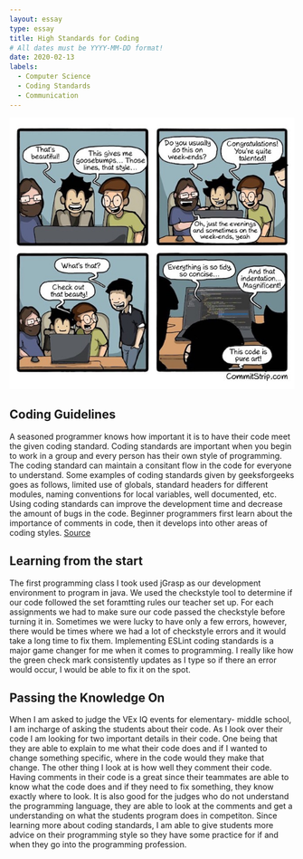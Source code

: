 ```yaml
---
layout: essay
type: essay
title: High Standards for Coding  
# All dates must be YYYY-MM-DD format!
date: 2020-02-13
labels:
  - Computer Science
  - Coding Standards  
  - Communication 
---
```



<img class="ui medium left floated image" src="../images/comic.jpeg">

## Coding Guidelines 
A seasoned programmer knows how important it is to have their code meet the given coding standard. Coding standards are important when you begin to work in a group and every person has their own style of programming. The coding standard can maintain a consitant flow in the code for everyone to understand. Some examples of coding standards given by geeksforgeeks goes as follows, limited use of globals, standard headers for different modules, naming conventions for local variables, well documented, etc. Using coding standards can improve the development time and decrease the amount of bugs in the code. Beginner programmers first learn about the importance of comments in code, then it develops into other areas of coding styles. 
 [Source](https://www.geeksforgeeks.org/coding-standards-and-guidelines/)
 
## Learning from the start 
The first programming class I took used jGrasp as our development environment to program in java. We used the checkstyle tool to determine if our code followed the set foramtting rules our teacher set up. For each assignments we had to make sure our code passed the checkstyle before turning it in. Sometimes we were lucky to have only a few errors, however, there would be times where we had a lot of checkstyle errors and it would take a long time to fix them. Implementing ESLint coding standards is a major game changer for me when it comes to programming. I really like how the green check mark consistently updates as I type so if there an error would occur, I would be able to fix it on the spot.  
 
## Passing the Knowledge On  
 When I am asked to judge the VEx IQ events for elementary- middle school, I am  incharge of asking the students about their code. As I look over their code I am looking for two important details in their code. One being that they are able to explain to me what their code does and if I wanted to change something specific, where in the code would they make that change. The other thing I look at is how well they comment their code. Having comments in their code is a great since their teammates are able to know what the code does and if they need to fix something, they know exactly where to look. It is also good for the judges who do not understand the programming language, they are able to look at the comments and get a understanding on what the students program does in competiton. Since learning more about coding standards, I am able to give students more advice on their programming style so they have some practice for if and when they go into the programming profession. 
